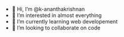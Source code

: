 - 👋 Hi, I’m @k-ananthakrishnan
- 👀 I’m interested in almost everything
- 🌱 I’m currently learning web developement
- 💞️ I’m looking to collaborate on code

<!---
k-ananthakrishnan/k-ananthakrishnan is a ✨ special ✨ repository because its `README.md` (this file) appears on your GitHub profile.
You can click the Preview link to take a look at your changes.
--->

